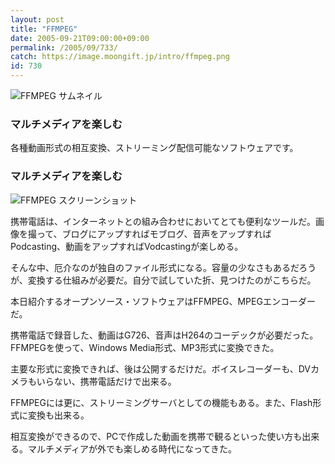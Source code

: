 ```yaml
---
layout: post
title: "FFMPEG"
date: 2005-09-21T09:00:00+09:00
permalink: /2005/09/733/
catch: https://image.moongift.jp/intro/ffmpeg.png
id: 730
---
```

 ![FFMPEG サムネイル](https://image.moongift.jp/intro/ffmpeg.s.png "FFMPEG サムネイル")
  

### マルチメディアを楽しむ
  
各種動画形式の相互変換、ストリーミング配信可能なソフトウェアです。  
<!--more-->  

### マルチメディアを楽しむ
  

![FFMPEG スクリーンショット](https://image.moongift.jp/intro/ffmpeg.png "FFMPEG スクリーンショット")

  

携帯電話は、インターネットとの組み合わせにおいてとても便利なツールだ。画像を撮って、ブログにアップすればモブログ、音声をアップすればPodcasting、動画をアップすればVodcastingが楽しめる。

  

そんな中、厄介なのが独自のファイル形式になる。容量の少なさもあるだろうが、変換する仕組みが必要だ。自分で試していた折、見つけたのがこちらだ。

  

本日紹介するオープンソース・ソフトウェアはFFMPEG、MPEGエンコーダーだ。

  

携帯電話で録音した、動画はG726、音声はH264のコーデックが必要だった。FFMPEGを使って、Windows Media形式、MP3形式に変換できた。

  

主要な形式に変換できれば、後は公開するだけだ。ボイスレコーダーも、DVカメラもいらない、携帯電話だけで出来る。

  

FFMPEGには更に、ストリーミングサーバとしての機能もある。また、Flash形式に変換も出来る。

  

相互変換ができるので、PCで作成した動画を携帯で観るといった使い方も出来る。マルチメディアが外でも楽しめる時代になってきた。

